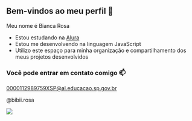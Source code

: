 ## Bem-vindos ao meu perfil 💙

Meu nome é Bianca Rosa

- Estou estudando na [Alura](https://www.alura.com.br)
- Estou me desenvolvendo na linguagem JavaScript
- Utilizo este espaço para minha organizaçâo e compartilhamento dos meus projetos desenvolvidos

### Você pode entrar em contato comigo 📫

0000112989759XSP@al.educacao.sp.gov.br

@bibii.rosa

![](https://media1.tenor.com/m/HgcMuElpeAkAAAAC/beauty-and-the-beast-belle.gif)
